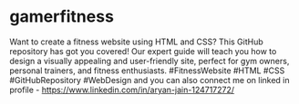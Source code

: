 # gamerfitness
Want to create a fitness website using HTML and CSS? This GitHub repository has got you covered! Our expert guide will teach you how to design a visually appealing and user-friendly site, perfect for gym owners, personal trainers, and fitness enthusiasts. #FitnessWebsite #HTML #CSS #GitHubRepository #WebDesign and you can also connect me on linked in profile - https://www.linkedin.com/in/aryan-jain-124717272/
